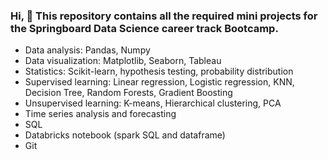 ### Hi, :wave: This repository contains all the required mini projects for the Springboard Data Science career track Bootcamp.
- Data analysis: Pandas, Numpy
- Data visualization: Matplotlib, Seaborn, Tableau
- Statistics: Scikit-learn, hypothesis testing, probability distribution
- Supervised learning: Linear regression, Logistic regression, KNN, Decision Tree, Random Forests, Gradient Boosting
- Unsupervised learning: K-means, Hierarchical clustering, PCA
- Time series analysis and forecasting
- SQL
- Databricks notebook (spark SQL and dataframe)
- Git
